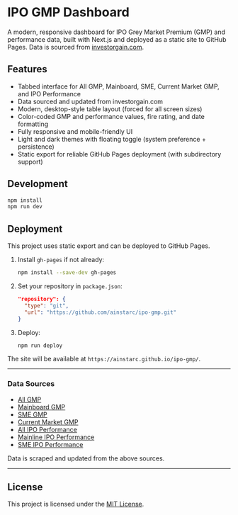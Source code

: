 # IPO GMP Dashboard

A modern, responsive dashboard for IPO Grey Market Premium (GMP) and performance data, built with Next.js and deployed as a static site to GitHub Pages. Data is sourced from [investorgain.com](https://www.investorgain.com/report/live-ipo-gmp/331/all/).

## Features

- Tabbed interface for All GMP, Mainboard, SME, Current Market GMP, and IPO Performance
- Data sourced and updated from investorgain.com
- Modern, desktop-style table layout (forced for all screen sizes)
- Color-coded GMP and performance values, fire rating, and date formatting
- Fully responsive and mobile-friendly UI
- Light and dark themes with floating toggle (system preference + persistence)
- Static export for reliable GitHub Pages deployment (with subdirectory support)

## Development

```bash
npm install
npm run dev
```

## Deployment

This project uses static export and can be deployed to GitHub Pages.

1. Install `gh-pages` if not already:
   ```bash
   npm install --save-dev gh-pages
   ```
2. Set your repository in `package.json`:
   ```json
   "repository": {
     "type": "git",
     "url": "https://github.com/ainstarc/ipo-gmp.git"
   }
   ```
3. Deploy:
   ```bash
   npm run deploy
   ```

The site will be available at `https://ainstarc.github.io/ipo-gmp/`.

---

### Data Sources

- [All GMP](https://www.investorgain.com/report/live-ipo-gmp/331/all/)
- [Mainboard GMP](https://www.investorgain.com/report/live-ipo-gmp/331/ipo/)
- [SME GMP](https://www.investorgain.com/report/live-ipo-gmp/331/sme/)
- [Current Market GMP](https://www.investorgain.com/report/live-ipo-gmp/331/current/)
- [All IPO Performance](https://www.investorgain.com/report/ipo-gmp-performance/377/)
- [Mainline IPO Performance](https://www.investorgain.com/report/ipo-gmp-performance-tracker/377/ipo/)
- [SME IPO Performance](https://www.investorgain.com/report/ipo-gmp-performance-tracker/377/sme/)

Data is scraped and updated from the above sources.

---

## License

This project is licensed under the [MIT License](./LICENSE).
